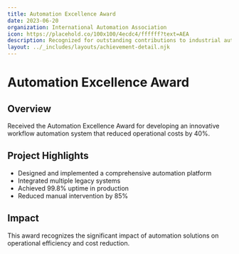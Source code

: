 ```yaml
---
title: Automation Excellence Award
date: 2023-06-20
organization: International Automation Association
icon: https://placehold.co/100x100/4ecdc4/ffffff?text=AEA
description: Recognized for outstanding contributions to industrial automation solutions.
layout: ../_includes/layouts/achievement-detail.njk
---
```


# Automation Excellence Award

## Overview

Received the Automation Excellence Award for developing an innovative workflow automation system that reduced operational costs by 40%.

## Project Highlights

- Designed and implemented a comprehensive automation platform
- Integrated multiple legacy systems
- Achieved 99.8% uptime in production
- Reduced manual intervention by 85%

## Impact

This award recognizes the significant impact of automation solutions on operational efficiency and cost reduction.